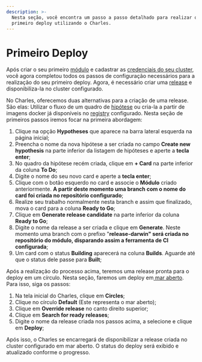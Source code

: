 ```yaml
---
description: >-
  Nesta seção, você encontra um passo a passo detalhado para realizar o seu
  primeiro deploy utilizando o Charles.
---
```


# Primeiro Deploy

Após criar o seu primeiro [módulo](https://docs.charlescd.io/primeiros-passsos/criando-modulos) e cadastrar as [credenciais do seu cluster](https://docs.charlescd.io/primeiros-passsos/definindo-workspace/configuracoes-de-deploy), você agora completou todos os passos  de configuração necessários para a realização do seu primeiro deploy. Agora, é necessário criar uma [release](https://docs.charlescd.io/referencia/release) e disponibiliza-la no cluster configurado.

No Charles, oferecemos duas alternativas para a criação de uma release. São elas: Utilizar o fluxo de um quadro de [hipótese](https://docs.charlescd.io/referencia/hipotese) ou cria-la a partir de imagens docker já disponíveis no [registry](https://docs.charlescd.io/primeiros-passsos/definindo-workspace/docker-registry) configurado. Nesta seção de primeiros passos iremos focar na primeira abordagem:

1. Clique na opção **Hypotheses** que aparece na barra lateral esquerda na página inicial;
2.  Preencha o nome da nova hipótese a ser criada no campo **Create new hypothesis** na parte inferior da listagem de hipóteses e aperte a **tecla enter**;
3. No quadro da hipótese recém criada, clique em **+ Card** na parte inferior da coluna **To Do**;
4. Digite o nome do seu novo card e aperte a **tecla enter**;
5. Clique com o botão esquerdo no card e associe o **Módulo** criado anteriormente. **A partir deste momento uma branch com o nome do card foi criada no repositório configurado**;
6. Realize seu trabalho normalmente nesta branch e assim que finalizado, mova o card para a coluna **Ready to Go**;
7. Clique em **Generate release candidate** na parte inferior da coluna **Ready to Go**;
8. Digite o nome da release a ser criada e clique em **Generate**. Neste momento uma branch com o prefixo "**release-darwin" será criada no repositório do módulo, disparando assim a ferramenta de CI configurada**;
9. Um card com o status **Building** aparecerá na coluna **Builds**. Aguarde até que o status dele passe para **Built**;

Após a realização do processo acima, teremos uma release pronta para o deploy em um círculo. Nesta seção, faremos um deploy em[ mar aberto](https://app.gitbook.com/@zup-products/s/charles/~/drafts/-M7mMkLvHe-UHjeaIu9l/principais-conceitos). Para isso, siga os passos:

1. Na tela inicial do Charles, clique em **Circles**;
2. Clique no círculo **Default** \(Este representa o mar aberto\);
3. Clique em **Override release** no canto direito superior;
4. Clique em **Search for ready releases**;
5. Digite o nome da release criada nos passos acima, a selecione e clique em **Deploy**;

Após isso, o Charles se encarregará de disponibilizar a release criada no cluster configurado em mar aberto. O status do deploy será exibido e atualizado conforme o progresso.

